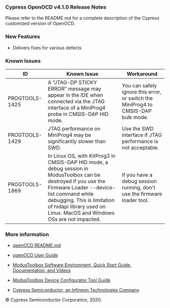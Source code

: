### Cypress OpenOCD v4.1.0 Release Notes

Please refer to the README.md for a complete description of the Cypress customized version of OpenOCD.

### New Features

- Delivers fixes for various defects

### Known Issues

| ID                                | Known Issue                       | Workaround                          | 
|-----------------------------------|-----------------------------------|-----------------------------------|
|  PROGTOOLS-1425 | A “JTAG-DP STICKY ERROR” message may appear in the IDE when connected via the JTAG interface of a MiniProg4 probe in CMSIS-DAP HID mode.  |  You can safely ignore this error, or switch the MiniProg4 to CMSIS-DAP bulk mode. | 
| PROGTOOLS-1429  | JTAG performance on MiniProg4 may be significantly slower than SWD.  |  Use the SWD interface if JTAG performance is not acceptable. |
|  PROGTOOLS-1869 | In Linux OS, with KitProg3 in CMSIS-DAP HID mode, a debug session in ModusToolbox can be destroyed if you use the Firmware Loader --device-list command while debugging. This is limitation of hidapi library used on Linux. MacOS and Windows OSs are not impacted. | If you have a debug session running, don't use the firmware loader tool.  |



### More information

-   [openOCD
    README.md](https://github.com/cypresssemiconductorco/openocd/blob/cypress/README.MD)
    
-   [openOCD User Guide](https://www.cypress.com/file/495061/download)

-   [ModusToolbox Software Environment, Quick Start Guide, Documentation, and
    Videos](https://www.cypress.com/products/modustoolbox-software-environment)

-   [ModusToolbox Device Configurator Tool
    Guide](https://www.cypress.com/ModusToolboxDeviceConfig)

-   [Cypress Semiconductor, an Infineon Technologies Company](http://www.cypress.com)

© Cypress Semiconductor Corporation, 2020.
